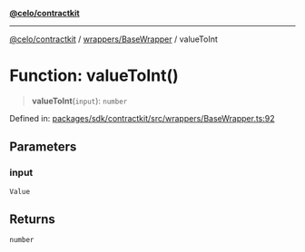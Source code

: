 [**@celo/contractkit**](../../../README.md)

***

[@celo/contractkit](../../../modules.md) / [wrappers/BaseWrapper](../README.md) / valueToInt

# Function: valueToInt()

> **valueToInt**(`input`): `number`

Defined in: [packages/sdk/contractkit/src/wrappers/BaseWrapper.ts:92](https://github.com/celo-org/developer-tooling/blob/master/packages/sdk/contractkit/src/wrappers/BaseWrapper.ts#L92)

## Parameters

### input

`Value`

## Returns

`number`
